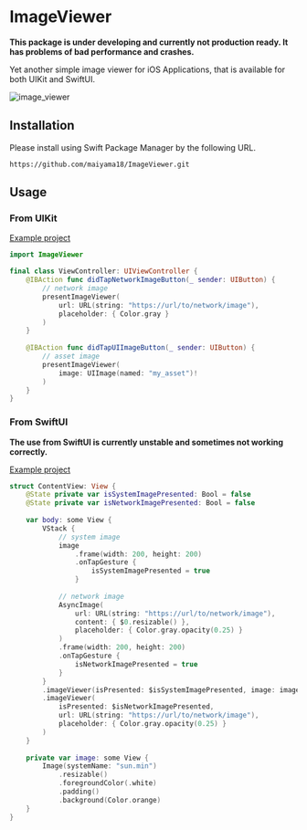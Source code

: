# ImageViewer

**This package is under developing and currently not production ready. It has problems of bad performance and crashes.**

Yet another simple image viewer for iOS Applications, that is available for both UIKit and SwiftUI.

![image_viewer](https://user-images.githubusercontent.com/22269397/169675704-a5f4001b-01e2-4109-b3a1-1dcdb42de845.gif)

## Installation

Please install using Swift Package Manager by the following URL.

```
https://github.com/maiyama18/ImageViewer.git
```

## Usage

### From UIKit

[Example project](https://github.com/maiyama18/ImageViewer/tree/main/Examples/ImageViewerSwiftUIExample/ImageViewerSwiftUIExample)

```swift
import ImageViewer

final class ViewController: UIViewController {
    @IBAction func didTapNetworkImageButton(_ sender: UIButton) {
        // network image
        presentImageViewer(
            url: URL(string: "https://url/to/network/image"),
            placeholder: { Color.gray }
        )
    }
    
    @IBAction func didTapUIImageButton(_ sender: UIButton) {
        // asset image
        presentImageViewer(
            image: UIImage(named: "my_asset")!
        )
    }
}
```

### From SwiftUI

**The use from SwiftUI is currently unstable and sometimes not working correctly.**

[Example project](https://github.com/maiyama18/ImageViewer/tree/main/Examples/ImageViewerSwiftUIExample)

```swift
struct ContentView: View {
    @State private var isSystemImagePresented: Bool = false
    @State private var isNetworkImagePresented: Bool = false
    
    var body: some View {
        VStack {
            // system image
            image
                .frame(width: 200, height: 200)
                .onTapGesture {
                    isSystemImagePresented = true
                }
            
            // network image
            AsyncImage(
                url: URL(string: "https://url/to/network/image"),
                content: { $0.resizable() },
                placeholder: { Color.gray.opacity(0.25) }
            )
            .frame(width: 200, height: 200)
            .onTapGesture {
                isNetworkImagePresented = true
            }
        }
        .imageViewer(isPresented: $isSystemImagePresented, image: image)
        .imageViewer(
            isPresented: $isNetworkImagePresented,
            url: URL(string: "https://url/to/network/image"),
            placeholder: { Color.gray.opacity(0.25) }
        )
    }
    
    private var image: some View {
        Image(systemName: "sun.min")
            .resizable()
            .foregroundColor(.white)
            .padding()
            .background(Color.orange)
    }
}
```

